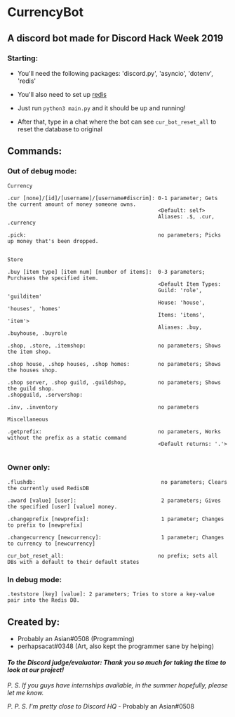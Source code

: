 # CurrencyBot

## A discord bot made for Discord Hack Week 2019

### Starting:
    
- You'll need the following packages: 'discord.py', 'asyncio', 'dotenv', 'redis'

- You'll also need to set up [redis](https://redis.io/download)

- Just run `python3 main.py` and it should be up and running!

- After that, type in a chat where the bot can see `cur_bot_reset_all` to reset the database to original
    
## Commands:

### Out of debug mode:
```
Currency

.cur [none]/[id]/[username]/[username#discrim]: 0-1 parameter; Gets the current amount of money someone owns.
                                                <Default: self>
                                                Aliases: .$, .cur, .currency
                                                
.pick:                                          no parameters; Picks up money that's been dropped.


Store

.buy [item type] [item num] [number of items]:  0-3 parameters; Purchases the specified item.
                                                <Default Item Types: 
                                                Guild: 'role', 'guilditem'
                                                House: 'house', 'houses', 'homes'
                                                Items: 'items', 'item'>
                                                Aliases: .buy, .buyhouse, .buyrole

.shop, .store, .itemshop:                       no parameters; Shows the item shop.

.shop house, .shop houses, .shop homes:         no parameters; Shows the houses shop.

.shop server, .shop guild, .guildshop,          no parameters; Shows the guild shop.
.shopguild, .servershop:

.inv, .inventory                                no parameters

Miscellaneous

.getprefix:                                     no parameters, Works without the prefix as a static command 
                                                <Default returns: '.'>


```

### Owner only:
```
.flushdb:                                        no parameters; Clears the currently used RedisDB

.award [value] [user]:                           2 parameters; Gives the specified [user] [value] money.

.changeprefix [newprefix]:                       1 parameter; Changes to prefix to [newprefix]

.changecurrency [newcurrency]:                   1 parameter; Changes to currency to [newcurrency]

cur_bot_reset_all:                              no prefix; sets all DBs with a default to their default states
```

### In debug mode:

```
.teststore [key] [value]: 2 parameters; Tries to store a key-value pair into the Redis DB.
```

## Created by:
- Probably an Asian#0508 (Programming)
- perhapsacat#0348 (Art, also kept the programmer sane by helping)


#### *To the Discord judge/evaluator: Thank you so much for taking the time to look at our project!*

*P. S. If you guys have internships available, in the summer hopefully, please let me know.*

*P. P. S. I'm pretty close to Discord HQ* - Probably an Asian#0508
